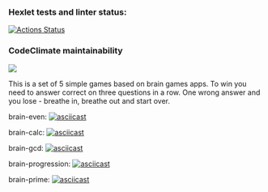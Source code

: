 ### Hexlet tests and linter status:
[![Actions Status](https://github.com/vikatresk/python-project-49/workflows/hexlet-check/badge.svg)](https://github.com/vikatresk/python-project-49/actions)

### CodeClimate maintainability
<a href="https://codeclimate.com/github/vikatresk/python-project-49/maintainability"><img src="https://api.codeclimate.com/v1/badges/6483332b2181d973154a/maintainability" /></a>

This is a set of 5 simple games based on brain games apps. To win you need to answer correct on three questions in a row. One wrong answer and you lose - breathe in, breathe out and start over.


brain-even:
[![asciicast](https://asciinema.org/a/hmSbsFZtsvuZMzxTZc6axlZyF.svg)](https://asciinema.org/a/hmSbsFZtsvuZMzxTZc6axlZyF)

brain-calc:
[![asciicast](https://asciinema.org/a/ZWqQkwBGTbvxzTR9VHyAcdQhy.svg)](https://asciinema.org/a/ZWqQkwBGTbvxzTR9VHyAcdQhy)

brain-gcd:
[![asciicast](https://asciinema.org/a/m5uwsicATQWXXgs6Lz5vrZb7E.svg)](https://asciinema.org/a/m5uwsicATQWXXgs6Lz5vrZb7E)

brain-progression:
[![asciicast](https://asciinema.org/a/HXqH2CCorUsdusIK6UYlqoSxr.svg)](https://asciinema.org/a/HXqH2CCorUsdusIK6UYlqoSxr)

brain-prime:
[![asciicast](https://asciinema.org/a/jEcfhxX1WXXgGnNQC6kdFl0Th.svg)](https://asciinema.org/a/jEcfhxX1WXXgGnNQC6kdFl0Th)
